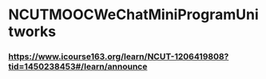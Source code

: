 # NCUTMOOCWeChatMiniProgramUnitworks

### https://www.icourse163.org/learn/NCUT-1206419808?tid=1450238453#/learn/announce
